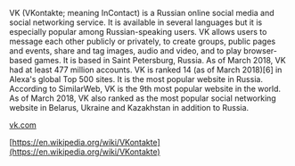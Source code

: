 VK (VKontakte; meaning InContact) is a Russian online social media and social networking service. It is available in several languages but it is especially popular among Russian-speaking users. VK allows users to message each other publicly or privately, to create groups, public pages and events, share and tag images, audio and video, and to play browser-based games. It is based in Saint Petersburg, Russia.As of March 2018, VK had at least 477 million accounts. VK is ranked 14 (as of March 2018)[6] in Alexa's global Top 500 sites. It is the most popular website in Russia. According to SimilarWeb, VK is the 9th most popular website in the world. As of March 2018, VK also ranked as the most popular social networking website in Belarus, Ukraine and Kazakhstan in addition to Russia.  
[vk.com](vk.com)  
[https://en.wikipedia.org/wiki/VKontakte](https://en.wikipedia.org/wiki/VKontakte)